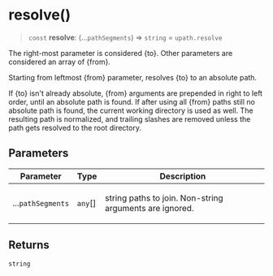 # resolve()

> `const` **resolve**: (...`pathSegments`) => `string` = `upath.resolve`

The right-most parameter is considered {to}. Other parameters are considered an array of {from}.

Starting from leftmost {from} parameter, resolves {to} to an absolute path.

If {to} isn't already absolute, {from} arguments are prepended in right to left order, until an absolute path is found. If after using all {from} paths still no absolute path is found, the current working directory is used as well. The resulting path is normalized, and trailing slashes are removed unless the path gets resolved to the root directory.

## Parameters

<table>
<thead>
<tr>
<th>Parameter</th>
<th>Type</th>
<th>Description</th>
</tr>
</thead>
<tbody>
<tr>
<td>

...`pathSegments`

</td>
<td>

`any`[]

</td>
<td>

string paths to join. Non-string arguments are ignored.

</td>
</tr>
</tbody>
</table>

## Returns

`string`
